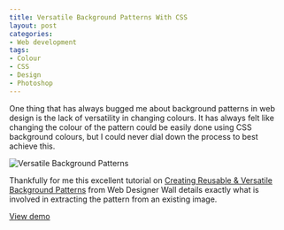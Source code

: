 ```yaml
---
title: Versatile Background Patterns With CSS
layout: post
categories:
- Web development
tags:
- Colour
- CSS
- Design
- Photoshop
---
```


One thing that has always bugged me about background patterns in web design is the lack of versatility in changing colours. It has always felt like changing the colour of the pattern could be easily done using CSS background colours, but I could never dial down the process to best achieve this.

![Versatile Background Patterns](http://www.waynemoir.com/wp-content/uploads/2012/01/Versatile-Background-Patterns.png)

Thankfully for me this excellent tutorial on [Creating Reusable & Versatile Background Patterns](http://webdesignerwall.com/tutorials/creating-reusable-versatile-background-patterns) from Web Designer Wall details exactly what is involved in extracting the pattern from an existing image.

[View demo](http://www.waynemoir.com/wp-content/uploads/2012/01/versatile-background-images/) 